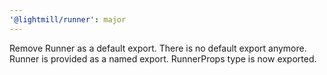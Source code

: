 ```yaml
---
'@lightmill/runner': major
---
```


Remove Runner as a default export. There is no default export anymore. Runner is provided as a named export. RunnerProps type is now exported.
